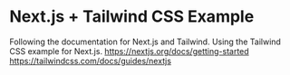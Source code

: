 # Next.js + Tailwind CSS Example

Following the documentation for Next.js and Tailwind. Using the Tailwind CSS example for Next.js.
https://nextjs.org/docs/getting-started
https://tailwindcss.com/docs/guides/nextjs
